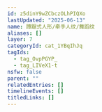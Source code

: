 ```yaml
---
id: z5dinY9wZCbczOLhPIQXo
lastUpdated: "2025-06-13"
name: 蹲踞式人形/牵手人纹/舞蹈纹
aliases: []
layer: 7
categoryId: cat_1YBqIhJq
tagIds:
  - tag_OvpPGYP_
  - tag_LIVeX1-t
nsfw: false
parent: ""
relatedEntries: []
timelineEvents: []
titledLinks: []
---
```


